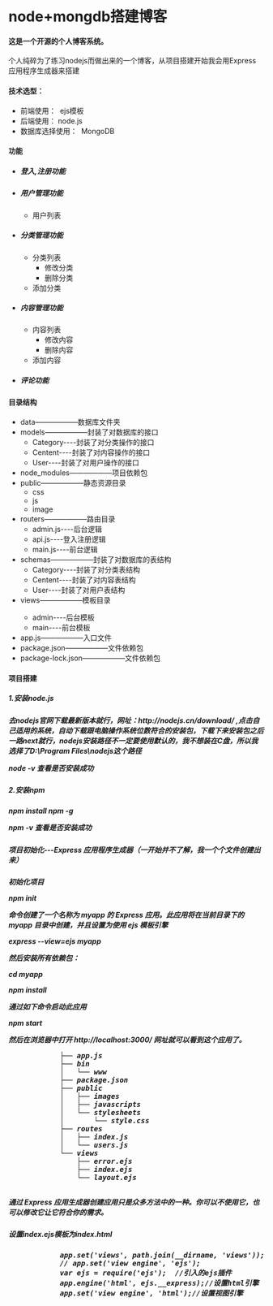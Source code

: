 # node+mongdb搭建博客
<h4>这是一个开源的个人博客系统。</h4>
<p>个人纯碎为了练习nodejs而做出来的一个博客，从项目搭建开始我会用Express 应用程序生成器来搭建</p>
<h4>技术选型：</h4>
<ul>
  <li>前端使用： &nbsp;ejs模板</li>
  <li>后端使用：&nbsp;node.js</li>
  <li>数据库选择使用： &nbsp;MongoDB</li>
</ul>
<h4>功能</h4>
<ul>
	<li>
	<h5>登入,注册功能</h5>
	</li>
  	<li>
	<h5>用户管理功能</h5>
	<ul>
  	     <li>用户列表</li>
	</ul>
 	</li>
 	<li>
	<h5>分类管理功能</h5>
	<ul>
  	     <li>分类列表
		 <ul>
  	           <li>修改分类</li>
	           <li>删除分类</li>
	         </ul>
	     </li>
	     <li>添加分类</li>
	</ul>
  	</li>
  	<li>
	<h5>内容管理功能</h5>
	<ul>
  	     <li>内容列表
		 <ul>
  	           <li>修改内容</li>
	           <li>删除内容</li>
	         </ul>
	     </li>
	     <li>添加内容</li>
	</ul>
  	</li>
  	<li>
	<h5>评论功能</h5>
	</li>
</ul>
<h4>目录结构</h4>
<ul>
 	<li>data——————数据库文件夹</li>
  	<li> models——————封装了对数据库的接口
		<ul>
			<li>Category----封装了对分类操作的接口</li>
			<li>Centent----封装了对内容操作的接口</li>
			<li>User----封装了对用户操作的接口</li>
		</ul>
	</li> 
	<li>node_modules——————项目依赖包</li>
  	<li>public——————静态资源目录
		<ul>
			<li>css</li>
			<li>js</li>
			<li>image</li>
		</ul>
	</li> 
	<li>routers——————路由目录
		<ul>
			<li>admin.js----后台逻辑</li>
			<li>api.js----登入注册逻辑</li>
			<li>main.js----前台逻辑</li>
		</ul>
	</li>
  	<li>schemas——————封装了对数据库的表结构
		<ul>
			<li>Category----封装了对分类表结构</li>
			<li>Centent----封装了对内容表结构</li>
			<li>User----封装了对用户表结构</li>
		</ul>
	</li> 
	<li>views——————模板目录</li>
		<ul>
			<li>admin----后台模板</li>
			<li>main----前台模板</li>
		</ul>
  	<li> app.js——————入口文件</li>
	<li> package.json——————文件依赖包</li>
  	<li> package-lock.json——————文件依赖包</li>
</ul>
<h4>项目搭建</h4>
	<h5>1.安装node.js<h5>
		<p>去nodejs官网下载最新版本就行，网址：http://nodejs.cn/download/ ,点击自己适用的系统，自动下载跟电脑操作系统位数符合的安装包，下载下来安装包之后一路next就行，nodejs安装路径不一定要使用默认的，我不想装在C盘，所以我选择了D:\Program Files\nodejs这个路径				</p>
		<p>node -v 查看是否安装成功</p>
	<h5>2.安装npm<h5>
		<p>npm install npm -g</p>
		<p>npm -v 查看是否安装成功</p>
	<h5>项目初始化---Express 应用程序生成器（一开始并不了解，我一个个文件创建出来）<h5>
		<p>初始化项目</p>
		<p>npm init</p>
		<p>命令创建了一个名称为 myapp 的 Express 应用。此应用将在当前目录下的 myapp 目录中创建，并且设置为使用 ejs 模板引擎</p>
		<p>express --view=ejs myapp</p>
		<p>然后安装所有依赖包：</p>
		<p>cd myapp</p>
		<p>npm install</p>
		<p>通过如下命令启动此应用</p>
		<p>npm start</p>
		<p>然后在浏览器中打开 http://localhost:3000/ 网址就可以看到这个应用了。</p>
		<pre>
			├── app.js
			├── bin
			│   └── www
			├── package.json
			├── public
			│   ├── images
			│   ├── javascripts
			│   └── stylesheets
			│       └── style.css
			├── routes
			│   ├── index.js
			│   └── users.js
			└── views
    			├── error.ejs
    			├── index.ejs
    			└── layout.ejs
		</pre>
		<p>通过 Express 应用生成器创建应用只是众多方法中的一种。你可以不使用它，也可以修改它让它符合你的需求。</p>
	<h5>设置index.ejs模板为index.html<h5>
		<pre>
			app.set('views', path.join(__dirname, 'views'));
			// app.set('view engine', 'ejs');
			var ejs = require('ejs');  //引入的ejs插件
			app.engine('html', ejs.__express);//设置html引擎
			app.set('view engine', 'html');//设置视图引擎
		</pre>
	<h5><h5>









